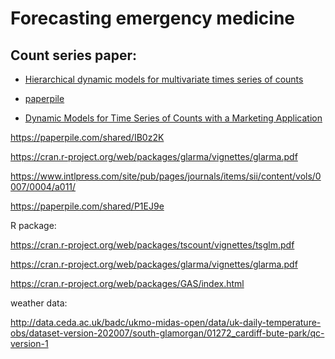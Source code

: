 # Forecasting emergency medicine

## Count series paper:

- [Hierarchical dynamic models for multivariate times series of counts](https://www.intlpress.com/site/pub/pages/journals/items/sii/content/vols/0007/0004/a011/)

- [paperpile](https://paperpile.com/shared/P1EJ9e)

- [Dynamic Models for Time Series of Counts with a Marketing Application](https://books.google.com.au/books?hl=en&lr=&id=X4dUCwAAQBAJ&oi=fnd&pg=PA425&dq=ravishanker+count&ots=KXLJCU9cK-&sig=l6jx7R8ZHpR8qRu9oPILBaqrhms&redir_esc=y#v=onepage&q=ravishanker%20count&f=false)

https://paperpile.com/shared/IB0z2K
 
https://cran.r-project.org/web/packages/glarma/vignettes/glarma.pdf
 
https://www.intlpress.com/site/pub/pages/journals/items/sii/content/vols/0007/0004/a011/
 
https://paperpile.com/shared/P1EJ9e
 
R package:
 
https://cran.r-project.org/web/packages/tscount/vignettes/tsglm.pdf
 
https://cran.r-project.org/web/packages/glarma/vignettes/glarma.pdf
 
https://cran.r-project.org/web/packages/GAS/index.html
 
weather data:
 
http://data.ceda.ac.uk/badc/ukmo-midas-open/data/uk-daily-temperature-obs/dataset-version-202007/south-glamorgan/01272_cardiff-bute-park/qc-version-1
 
 
 
